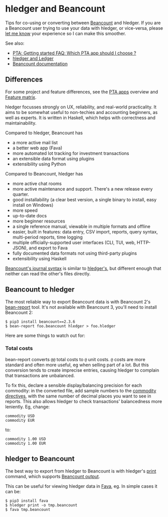 # hledger and Beancount

<div class=pagetoc>

<!-- toc -->
</div>

Tips for co-using or converting between [Beancount](https://beancount.github.io) and hledger.
If you are a Beancount user trying to use your data with hledger, or vice-versa,
please [let me know](support.md) your experience so I can make this smoother.

See also:

- [PTA: Getting started FAQ: Which PTA app should I choose ?](https://plaintextaccounting.org/Getting-started-FAQ#which-pta-app-should-i-choose)
- [hledger and Ledger](ledger.md)
- [Beancount documentation](https://beancount.github.io/docs)

## Differences

For some project and feature differences,
see the [PTA apps](https://plaintextaccounting.org/#pta-apps) overview
and [Feature matrix](https://plaintextaccounting.org/#feature-matrix).

hledger focusses strongly on UX, reliability, and real-world practicality.
It aims to be somewhat useful to non-techies and accounting beginners, as well as experts.
It is written in Haskell, which helps with correctness and maintainability.

Compared to hledger, Beancount has

- a more active mail list
- a better web app (Fava)
- more automated lot tracking for investment transactions
- an extensible data format using plugins
- extensibility using Python

Compared to Beancount, hledger has

- more active chat rooms
- more active maintenance and support. There's a new release every quarter.
- good installability (a clear best version, a single binary to install, easy install on Windows)
- more speed
- up-to-date docs
- more beginner resources
- a single reference manual, viewable in multiple formats and offline
- easier, built in features: data entry, CSV import, reports, query syntax, multi-period reports, time logging
- multiple officially-supported user interfaces (CLI, TUI, web, HTTP-JSON), and export to Fava
- fully documented data formats not using third-party plugins
- extensibility using Haskell

[Beancount's journal syntax](https://beancount.github.io/docs/beancount_language_syntax.html) is similar to 
[hledger's](hledger.md#journal),
but different enough that neither can read the other's files directly.


## Beancount to hledger

The most reliable way to export Beancount data is with 
Beancount 2's [bean-report](https://beancount.github.io/docs/running_beancount_and_generating_reports.html#bean-report) tool.
It's not available with Beancount 3, you'll need to install Beancount 2:
```
$ pip3 install beancount==2.3.6
$ bean-report foo.beancount hledger > foo.hledger
```

Here are some things to watch out for:

### Total costs

bean-report converts `@@` total costs to `@` unit costs.
`@` costs are more standard and often more useful, eg when selling part of a lot.
But this conversion tends to create imprecise entries, causing hledger to complain that transactions are unbalanced.

To fix this, declare a sensible display/balancing precision for each commodity:
in the converted file, add sample numbers to the [commodity directives](https://hledger.org/hledger.html#commodity-directive),
with the same number of decimal places you want to see in reports.
This also allows hledger to check transactions' balancedness more leniently.
Eg, change:
```journal
commodity USD
commodity EUR
```
to:
```journal
commodity 1.00 USD
commodity 1.00 EUR
```

## hledger to Beancount

The best way to export from hledger to Beancount is with hledger's [print](hledger.md#print) command, which supports [Beancount output](hledger.md#beancount-output).

This can be useful for viewing hledger data in [Fava](https://beancount.github.io/fava/), eg.
In simple cases it can be:
```
$ pip3 install fava
$ hledger print -o tmp.beancount
$ fava tmp.beancount
```

